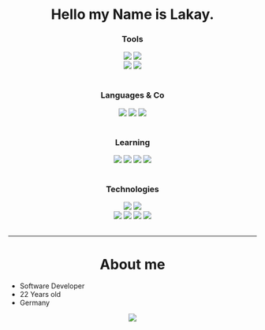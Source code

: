 <h1 align="center">Hello my Name is Lakay.</h1>

<h3 align="center">Tools</h3>
<div align="center">
    <img src="https://img.shields.io/badge/IDE-VS_Code-0078D4?style=flat&logo=visual%20studio%20code&logoColor=white">
    <img src="https://img.shields.io/badge/IDE-Visual_Studio-5C2D91?style=flat&logo=visual%20studio&logoColor=white">
    <br>
    <img src="https://img.shields.io/badge/Trello-0052CC?style=flat&logo=trello&logoCoor=white">
    <img src="https://img.shields.io/badge/Joplin-1071D3?style=flat&logo=joplin&logoCoor=white">
</div>
<br>
<h3 align="center">Languages & Co</h3>
<div align="center">
    <img src="https://img.shields.io/badge/CSharp-239120?style=flat&logo=csharp&logoColor=white">
    <img src="https://img.shields.io/badge/HTML5-E34F26?style=flat&logo=html5&logoColor=white">
    <img src="https://img.shields.io/badge/Tailwind_CSS-06B6D4?style=flat&logo=tailwind%20css&logoColor=white">
</div>
<br>
<h3 align="center">Learning</h3>
<div align="center">
    <img src="https://img.shields.io/badge/JavaScript-F7DF1E?style=flat&logo=javascript&logoColor=black">
    <img src="https://img.shields.io/badge/Node.js-339933?style=flat&logo=Node.js&logoColor=white">
    <img src="https://img.shields.io/badge/Next.js-000000?style=flat&logo=Next.js&logoColor=white">
    <img src="https://img.shields.io/badge/Java-F80000?style=flat&logo=Oracle&logoColor=white">
    <br>
    <!-- <img src="https://img.shields.io/badge/Godot-478CBF?style=flat&logo=GodotEngine&logoColor=white"> -->
</div>
<br>
<h3 align="center">Technologies</h3>
<div align="center">
    <img src="https://img.shields.io/badge/Ubuntu-E95420?style=flat&logo=ubuntu&logoColor=white">
    <img src="https://img.shields.io/badge/Windows-0078D6?style=flat&logo=windows&logoColor=white">
    <br>
    <img src="https://img.shields.io/badge/Blazor-512BD4?style=flat&logo=blazor&logoColor=white">
    <img src="https://img.shields.io/badge/Docker-2496ED?style=flat&logo=docker&logoColor=white">
    <img src="https://img.shields.io/badge/Apache-D22128?style=flat&logo=apache&logoColor=white">
    <img src="https://img.shields.io/badge/Git-F05032?style=flat&logo=git&logoColor=white">
</div>
<br>

---
<h1 align="center">About me</h1>

- Software Developer
- 22 Years old
- Germany

<div align="center">
    <img src="https://github-readme-stats.vercel.app/api?username=lakayftw&show_icons=true&theme=gruvbox"/>
</div>
<!---
LakayFTW/LakayFTW is a ✨ special ✨ repository because its `README.md` (this file) appears on your GitHub profile.
You can click the Preview link to take a look at your changes.
--->
